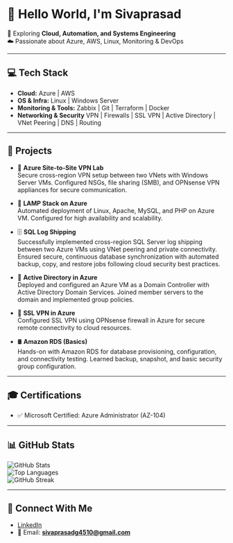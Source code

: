# 👋 Hello World, I'm Sivaprasad  

🚀 Exploring **Cloud, Automation, and Systems Engineering**  
☁️ Passionate about Azure, AWS, Linux, Monitoring & DevOps  

---

## 💻 Tech Stack  
- **Cloud:** Azure | AWS  
- **OS & Infra:** Linux | Windows Server  
- **Monitoring & Tools:** Zabbix | Git | Terraform | Docker  
- **Networking & Security** VPN | Firewalls | SSL VPN | Active Directory | VNet Peering | DNS | Routing
 

---

## 🚀 Projects  

- 🔐 **Azure Site-to-Site VPN Lab**  
  Secure cross-region VPN setup between two VNets with Windows Server VMs. Configured NSGs, file sharing (SMB), and OPNsense VPN appliances for secure communication.

- 🐧 **LAMP Stack on Azure**  
  Automated deployment of Linux, Apache, MySQL, and PHP on Azure VM. Configured for high availability and scalability.

- 🗄️ **SQL Log Shipping**  
  Successfully implemented cross-region SQL Server log shipping between two Azure VMs using VNet peering and private connectivity. Ensured secure, continuous database synchronization with automated backup, copy, and restore jobs following cloud security best practices.

- 🏢 **Active Directory in Azure**  
  Deployed and configured an Azure VM as a Domain Controller with Active Directory Domain Services. Joined member servers to the domain and implemented group policies.

- 🔑 **SSL VPN in Azure**  
  Configured SSL VPN using OPNsense firewall in Azure for secure remote connectivity to cloud resources.

- 🛢️ **Amazon RDS (Basics)**  
  Hands-on with Amazon RDS for database provisioning, configuration, and connectivity testing. Learned backup, snapshot, and basic security group configuration.

---

## 🎓 Certifications  
- ✅ Microsoft Certified: Azure Administrator (AZ-104)  

---

## 📊 GitHub Stats  

![GitHub Stats](https://github-readme-stats.vercel.app/api?username=sivaprasad-g&show_icons=true&theme=tokyonight)  
![Top Languages](https://github-readme-stats.vercel.app/api/top-langs/?username=sivaprasad-g&layout=compact&theme=tokyonight)  
![GitHub Streak](https://github-readme-streak-stats.herokuapp.com/?user=sivaprasad-g&theme=tokyonight&hide_border=true)

---

## 🔗 Connect With Me  

- [LinkedIn](https://www.linkedin.com/in/sivaprasadg-)  
- 📧 Email: **sivaprasadg4510@gmail.com**
